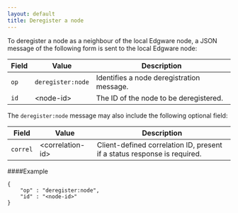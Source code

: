 ```yaml
---
layout: default
title: Deregister a node
---
```


To deregister a node as a neighbour of the local Edgware node, a JSON message of the following form is sent to the local Edgware node:

| Field | Value             | Description |
| ----- | ----------------- | ----------- | 
| `op`  | `deregister:node` | Identifies a node deregistration message. |
| `id`  | \<node-id>        | The ID of the node to be deregistered. |

The `deregister:node` message may also include the following optional field:

| Field    | Value             | Description |
| -------- | ----------------- | ----------- | 
| `correl` | \<correlation-id> | Client-defined correlation ID, present if a status response is required.

####Example   

	{
		"op" : "deregister:node",
		"id" : "<node-id>"
	}
    

